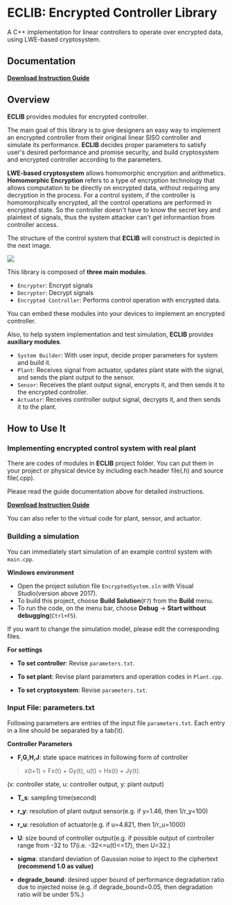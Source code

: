 # ECLIB: Encrypted Controller Library

A C++ implementation for linear controllers to operate over encrypted data, using LWE-based cryptosystem.

## Documentation

[**Download Instruction Guide**](https://github.com/KimMinryoung/ECLIB/raw/master/Instruction_Manual_for_ECLIB.pdf)

## Overview

**ECLIB** provides modules for encrypted controller.

The main goal of this library is to give designers an easy way to implement an encrypted controller from their original linear SISO controller and simulate its performance. **ECLIB** decides proper parameters to satisfy user's desired performance and promise security, and build cryptosystem and encrypted controller according to the parameters.

**LWE-based cryptosystem** allows homomorphic encryption and arithmetics. **Homomorphic Encryption** refers to a type of encryption technology that allows computation to be directly on encrypted data, without requiring any decryption in the process. For a control system, if the controller is homomorphically encrypted, all the control operations are performed in encrypted state. So the controller doesn't have to know the secret key and plaintext of signals, thus the system attacker can't get informantion from controller access.

The structure of the control system that **ECLIB** will construct is depicted in the next image.

<img src="https://github.com/KimMinryoung/ECLIB/blob/master/controlsystem_eng.png"></img>

This library is composed of **three main modules**.
- `Encrypter`: Encrypt signals
- `Decrypter`: Decrypt signals
- `Encrypted Controller`: Performs control operation with encrypted data.

You can embed these modules into your devices to implement an encrypted controller.

Also, to help system implementation and test simulation, **ECLIB** provides **auxiliary modules**.
- `System Builder`: With user input, decide proper parameters for system and build it.
- `Plant`: Receives signal from actuator, updates plant state with the signal, and sends the plant output to the sensor.
- `Sensor`: Receives the plant output signal, encrypts it, and then sends it to the encrypted controller.
- `Actuator`: Receives controller output signal, decrypts it, and then sends it to the plant.

## How to Use It

### Implementing encrypted control system with real plant

There are codes of modules in **ECLIB** project folder. You can put them in your project or physical device by including each header file(.h) and source file(.cpp).

Please read the guide documentation above for detailed instructions.

[**Download Instruction Guide**](https://github.com/KimMinryoung/ECLIB/raw/master/Instruction_Manual_for_ECLIB.pdf)

You can also refer to the virtual code for plant, sensor, and actuator.

### Building a simulation

You can immediately start simulation of an example control system with `main.cpp`.

**Windows environment**
- Open the project solution file `EncryptedSystem.sln` with Visual Studio(version above 2017).
- To build this project, choose **Build Solution**(`F7`) from the **Build** menu.
- To run the code, on the menu bar, choose **Debug** -> **Start without debugging**(`Ctrl+F5`).

If you want to change the simulation model, please edit the corresponding files.

**For settings**
- **To set controller**: Revise `parameters.txt`.

- **To set plant**: Revise plant parameters and operation codes in `Plant.cpp`.

- **To set cryptosystem**: Revise `parameters.txt`.

### Input File: parameters.txt

 Following parameters are entries of the input file `parameters.txt`. Each entry in a line should be separated by a tab(\t).

**Controller Parameters**
 - **F,G,H,J**: state space matrices in following form of controller
 
 > x(t+1) = Fx(t) + Gy(t), 
  u(t) = Hx(t) + Jy(t).
 
 (x: controller state, u: controller output, y: plant output)
 
 - **T_s**: sampling time(second)
 
 - **r_y**: resolution of plant output sensor(e.g. if y=1.46, then 1/r_y=100)
 
 - **r_u**: resolution of actuator(e.g. if u=4.821, then 1/r_u=1000)
 
 - **U**: size bound of controller output(e.g. if possible output of controller range from -32 to 17(i.e. -32<=u(t)<=17), then U=32.)
 
 - **sigma**: standard deviation of Gaussian noise to inject to the ciphertext **(recommend 1.0 as value)**
 
 - **degrade_bound**: desired upper bound of performance degradation ratio due to injected noise
(e.g. if degrade_bound=0.05, then degradation ratio will be under 5%.)
